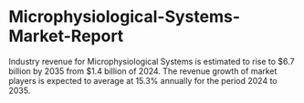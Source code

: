 # Microphysiological-Systems-Market-Report
Industry revenue for Microphysiological Systems is estimated to rise to $6.7 billion by 2035 from $1.4 billion of 2024. The revenue growth of market players is expected to average at 15.3% annually for the period 2024 to 2035.
